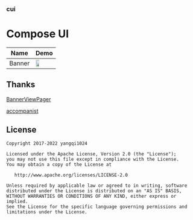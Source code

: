### cui

Compose UI
======================
Name | Demo
--- | ---
Banner| <img src="https://github.com/yangqi1024/pic-repo/blob/main/Cui/Mar-23-2022%2009-57-11.gif" width="46%">


## Thanks

[BannerViewPager](https://github.com/zhpanvip/BannerViewPager)

[accompanist](https://github.com/google/accompanist)


License
-------

    Copyright 2017-2022 yangqi1024
    
    Licensed under the Apache License, Version 2.0 (the "License");
    you may not use this file except in compliance with the License.
    You may obtain a copy of the License at
    
       http://www.apache.org/licenses/LICENSE-2.0
    
    Unless required by applicable law or agreed to in writing, software
    distributed under the License is distributed on an "AS IS" BASIS,
    WITHOUT WARRANTIES OR CONDITIONS OF ANY KIND, either express or implied.
    See the License for the specific language governing permissions and
    limitations under the License.